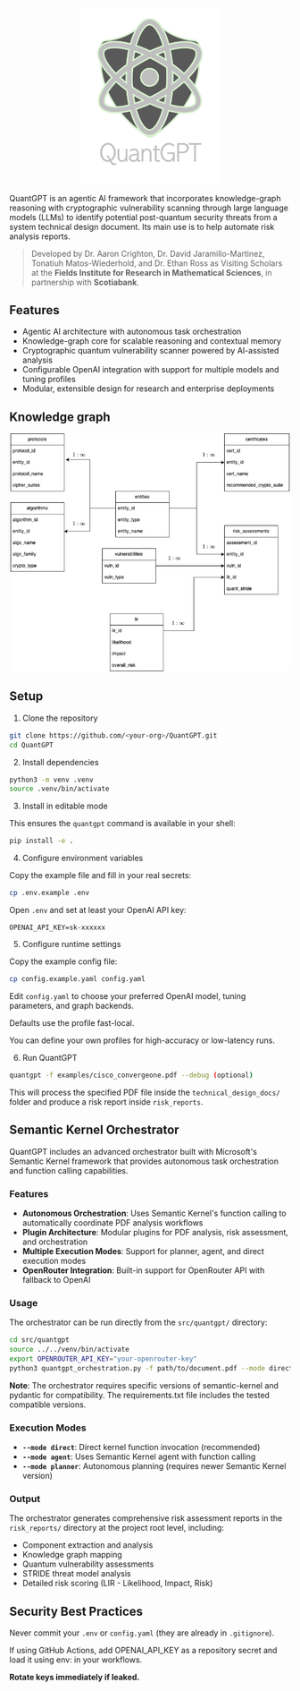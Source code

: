<p align="center">
  <img src="images/logo.png" alt="QuantGPT Logo" width="250"/>
</p>

QuantGPT is an agentic AI framework that incorporates knowledge-graph reasoning with cryptographic vulnerability scanning through large language models (LLMs) to identify potential post-quantum security threats from a system technical design document. Its main use is to help automate risk analysis reports.

>Developed by Dr. Aaron Crighton, Dr. David Jaramillo-Martinez, Tonatiuh Matos-Wiederhold, and Dr. Ethan Ross
>as Visiting Scholars at the **Fields Institute for Research in Mathematical Sciences**, in partnership with **Scotiabank**.

## Features

- Agentic AI architecture with autonomous task orchestration
- Knowledge-graph core for scalable reasoning and contextual memory
- Cryptographic quantum vulnerability scanner powered by AI-assisted analysis
- Configurable OpenAI integration with support for multiple models and tuning profiles
- Modular, extensible design for research and enterprise deployments

## Knowledge graph

<p align="center">
  <img src="images/pq_risk.drawio.png" alt="DB diagram" width="500"/>
</p>

## Setup

1. Clone the repository

```bash
git clone https://github.com/<your-org>/QuantGPT.git
cd QuantGPT
```

2. Install dependencies

```bash
python3 -m venv .venv
source .venv/bin/activate
```

3. Install in editable mode

This ensures the `quantgpt` command is available in your shell:

```bash
pip install -e .
```

4. Configure environment variables

Copy the example file and fill in your real secrets:
```bash
cp .env.example .env
```
Open `.env` and set at least your OpenAI API key:

```
OPENAI_API_KEY=sk-xxxxxx
```

5. Configure runtime settings

Copy the example config file:

```bash
cp config.example.yaml config.yaml
```
Edit `config.yaml` to choose your preferred OpenAI model, tuning parameters, and graph backends.

Defaults use the profile fast-local.

You can define your own profiles for high-accuracy or low-latency runs.

6. Run QuantGPT

```bash
quantgpt -f examples/cisco_convergeone.pdf --debug (optional)
```

This will process the specified PDF file inside the `technical_design_docs/` folder and produce a risk report inside `risk_reports`.

## Semantic Kernel Orchestrator

QuantGPT includes an advanced orchestrator built with Microsoft's Semantic Kernel framework that provides autonomous task orchestration and function calling capabilities.

### Features

- **Autonomous Orchestration**: Uses Semantic Kernel's function calling to automatically coordinate PDF analysis workflows
- **Plugin Architecture**: Modular plugins for PDF analysis, risk assessment, and orchestration
- **Multiple Execution Modes**: Support for planner, agent, and direct execution modes
- **OpenRouter Integration**: Built-in support for OpenRouter API with fallback to OpenAI

### Usage

The orchestrator can be run directly from the `src/quantgpt/` directory:

```bash
cd src/quantgpt
source ../../venv/bin/activate
export OPENROUTER_API_KEY="your-openrouter-key"
python3 quantgpt_orchestration.py -f path/to/document.pdf --mode direct
```

**Note**: The orchestrator requires specific versions of semantic-kernel and pydantic for compatibility. The requirements.txt file includes the tested compatible versions.

### Execution Modes

- **`--mode direct`**: Direct kernel function invocation (recommended)
- **`--mode agent`**: Uses Semantic Kernel agent with function calling
- **`--mode planner`**: Autonomous planning (requires newer Semantic Kernel version)

### Output

The orchestrator generates comprehensive risk assessment reports in the `risk_reports/` directory at the project root level, including:

- Component extraction and analysis
- Knowledge graph mapping
- Quantum vulnerability assessments
- STRIDE threat model analysis
- Detailed risk scoring (LIR - Likelihood, Impact, Risk)

## Security Best Practices

Never commit your `.env` or `config.yaml` (they are already in `.gitignore`).

If using GitHub Actions, add OPENAI_API_KEY as a repository secret and load it using env: in your workflows.

**Rotate keys immediately if leaked.**
